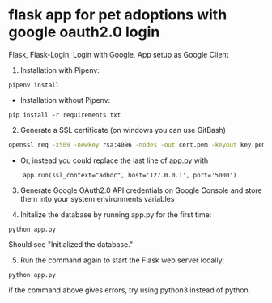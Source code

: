 # flask app for pet adoptions with google oauth2.0 login
Flask, Flask-Login, Login with Google, App setup as Google Client

1.  Installation with Pipenv:

```
pipenv install
```

- Installation without Pipenv:

```
pip install -r requirements.txt
```

2. Generate a SSL certificate (on windows you can use GitBash)
```bash
openssl req -x509 -newkey rsa:4096 -nodes -out cert.pem -keyout key.pem -days 365
```
- Or, instead you could replace the last line of app.py with
```python3
    app.run(ssl_context="adhoc", host='127.0.0.1', port='5000')
```

3. Generate Google OAuth2.0 API credentials on Google Console and store them into your system environments variables


4. Initalize the database by running app.py for the first time:

```
python app.py
```

Should see "Initialized the database."

5. Run the command again to start the Flask web server locally:

```
python app.py
```


if the command above gives errors, try using python3 instead of python.
